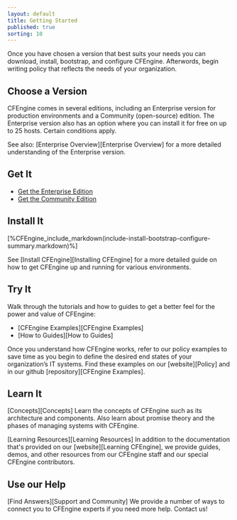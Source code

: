 ```yaml
---
layout: default
title: Getting Started 
published: true
sorting: 10
---
```


Once you have chosen a version that best suits your needs you can download, install,
bootstrap, and configure CFEngine. Afterwords, begin writing policy that
reflects the needs of your organization.

## Choose a Version

CFEngine comes in several editions, including an Enterprise version for 
production environments and a Community (open-source) edition. The Enterprise
version also has an option where you can install it for free on up to 25 hosts.
Certain conditions apply.

See also: [Enterprise Overview][Enterprise Overview] for a more detailed understanding
of the Enterprise version.

## Get It

* [Get the Enterprise Edition](https://cfengine.com/evaluate-enterprise)
* [Get the Community Edition](https://cfengine.com/inside/myspace)

## Install It

[%CFEngine_include_markdown(include-install-bootstrap-configure-summary.markdown)%]

See [Install CFEngine][Installing CFEngine] for a more detailed guide on how to get 
CFEngine up and running for various environments.

## Try It

Walk through the tutorials and how to guides to get a better 
feel for the power and value of CFEngine:

* [CFEngine Examples][CFEngine Examples]
* [How to Guides][How to Guides]   

Once you understand how CFEngine works, refer to our policy examples 
to save time as you begin to define the desired end states of your organization’s IT 
systems. Find these examples on our [website][Policy] and in our github [repository][CFEngine Examples].


## Learn It

[Concepts][Concepts] Learn the concepts of CFEngine such as its architecture and components. 
Also learn about promise theory and the phases of managing systems with CFEngine. 

[Learning Resources][Learning Resources] In addition to the documentation that's provided on 
our [website][Learning CFEngine], we provide guides, demos, and other resources from our CFEngine 
staff and our special CFEngine contributors. 


## Use our Help

[Find Answers][Support and Community] We provide a number of ways to connect you to CFEngine 
experts if you need more help. Contact us!